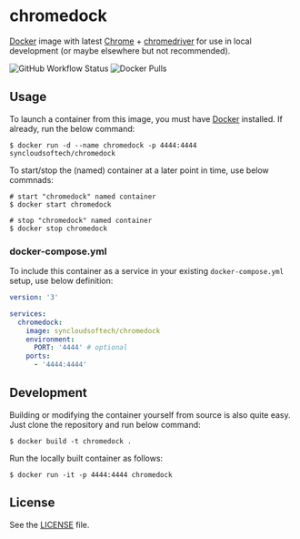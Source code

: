 # chromedock

[Docker](https://www.docker.com) image with latest [Chrome](https://www.google.com/chrome/) + [chromedriver](https://googlechromelabs.github.io/chrome-for-testing/) for use in local development (or maybe elsewhere but not recommended).

![GitHub Workflow Status](https://img.shields.io/github/actions/workflow/status/syncloudsoftech/chromedock/publish.yml?branch=main)
![Docker Pulls](https://img.shields.io/docker/pulls/syncloudsoftech/chromedock)

## Usage

To launch a container from this image, you must have [Docker](https://www.docker.com) installed.
If already, run the below command:

```shell
$ docker run -d --name chromedock -p 4444:4444 syncloudsoftech/chromedock
```

To start/stop the (named) container at a later point in time, use below commnads:

```
# start "chromedock" named container
$ docker start chromedock

# stop "chromedock" named container
$ docker stop chromedock
```

### docker-compose.yml

To include this container as a service in your existing `docker-compose.yml` setup, use below definition:

```yml
version: '3'

services:
  chromedock:
    image: syncloudsoftech/chromedock
    environment:
      PORT: '4444' # optional
    ports:
      - '4444:4444'
```

## Development

Building or modifying the container yourself from source is also quite easy.
Just clone the repository and run below command:

```shell
$ docker build -t chromedock .
```

Run the locally built container as follows:

```shell
$ docker run -it -p 4444:4444 chromedock
```

## License

See the [LICENSE](LICENSE) file.
